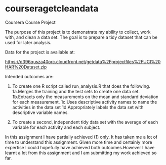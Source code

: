 # courseragetcleandata
Coursera Course Project

The purpose of this project is to demonstrate my ability to collect, work with, and clean a data set. The goal is to prepare a tidy dataset that can be used for later analysis. 

Data for the project is available at:

https://d396qusza40orc.cloudfront.net/getdata%2Fprojectfiles%2FUCI%20HAR%20Dataset.zip

Intended outcomes are:

1. To create one R script called run_analysis.R that does the following. 
 1a.Merges the training and the test sets to create one data set.
 1b.Extracts only the measurements on the mean and standard deviation for each measurement. 
 1c.Uses descriptive activity names to name the activities in the data set
 1d.Appropriately labels the data set with descriptive variable names. 

2. To create a second, independent tidy data set with the average of each variable for each activity and each subject.

In this assignment I have partially achieved (1) only. It has taken me a lot of time to understand this assignment. Given more time and certainly more expertise I could hopefully have achieved both outcomes.However I have learnt a lot from this assignment and I am submitting my work achieved so far.